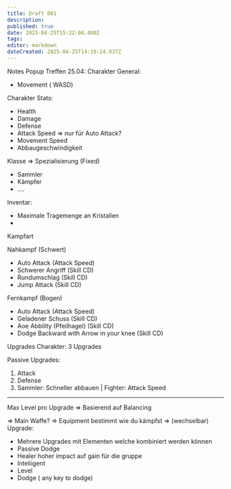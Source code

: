 ```yaml
---
title: Draft 001
description: 
published: true
date: 2025-04-25T15:22:04.468Z
tags: 
editor: markdown
dateCreated: 2025-04-25T14:18:24.937Z
---
```


Notes Popup Treffen 25.04:
Charakter General:
- Movement ( WASD)


Charakter Stats:
- Health
- Damage
- Defense
- Attack Speed => nur für Auto Attack?
- Movement Speed
- Abbaugeschwindigkeit

Klasse => Spezialisierung  (Fixed)
- Sammler
- Kämpfer
- ....


Inventar:
 - Maximale Tragemenge an Kristallen
 - 


Kampfart 

Nahkampf (Schwert)
- Auto Attack (Attack Speed)
- Schwerer Angriff (Skill CD)
- Rundumschlag (Skill CD)
- Jump Attack (Skill CD)

Fernkampf (Bogen)
 - Auto Attack (Attack Speed)
 - Geladener Schuss (Skill CD)
 - Aoe Abbility (Pfeilhagel)  (Skill CD)
 - Dodge Backward with Arrow in your knee (Skill CD)



Upgrades Charakter:
3 Upgrades

Passive Upgrades:
1. Attack
2. Defense
3. Sammler: Schneller abbauen | Fighter: Attack Speed   


----
Max Level pro Upgrade
  => Basierend auf Balancing

=> Main Waffe? => Equipment bestimmt wie du kämpfst => (wechselbar)
Upgrade:
- Mehrere Upgrades mit Elementen welche kombiniert werden können
- Passive Dodge  
- Healer hoher impact auf gain für die gruppe
- Inteliigent
- Level
-  Dodge ( any key to dodge) 